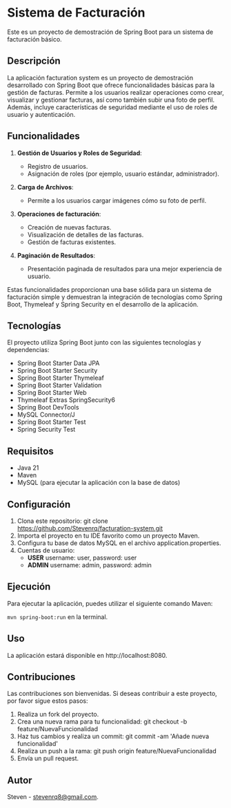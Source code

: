 # Sistema de Facturación

Este es un proyecto de demostración de Spring Boot para un sistema de facturación básico.

## Descripción

La aplicación facturation system es un proyecto de demostración desarrollado con Spring Boot que ofrece funcionalidades
básicas para la gestión de facturas. Permite a los usuarios realizar operaciones como crear, visualizar y gestionar
facturas, así como también subir una foto de perfil. Además, incluye características de seguridad
mediante el uso de roles de usuario y autenticación.

## Funcionalidades

1. **Gestión de Usuarios y Roles de Seguridad**:

    - Registro de usuarios.
    - Asignación de roles (por ejemplo, usuario estándar, administrador).

2. **Carga de Archivos**:

    - Permite a los usuarios cargar imágenes cómo su foto de perfil.

3. **Operaciones de facturación**:

    - Creación de nuevas facturas.
    - Visualización de detalles de las facturas.
    - Gestión de facturas existentes.

4. **Paginación de Resultados**:

    - Presentación paginada de resultados para una mejor experiencia de usuario.

Estas funcionalidades proporcionan una base sólida para un sistema de facturación simple y demuestran la integración de
tecnologías como Spring Boot, Thymeleaf y Spring Security en el desarrollo de la aplicación.

## Tecnologías

El proyecto utiliza Spring Boot junto con las siguientes tecnologías y dependencias:

- Spring Boot Starter Data JPA
- Spring Boot Starter Security
- Spring Boot Starter Thymeleaf
- Spring Boot Starter Validation
- Spring Boot Starter Web
- Thymeleaf Extras SpringSecurity6
- Spring Boot DevTools
- MySQL Connector/J
- Spring Boot Starter Test
- Spring Security Test

## Requisitos

- Java 21
- Maven
- MySQL (para ejecutar la aplicación con la base de datos)

## Configuración

1. Clona este repositorio: git clone https://github.com/Stevenrq/facturation-system.git
2. Importa el proyecto en tu IDE favorito como un proyecto Maven.
3. Configura tu base de datos MySQL en el archivo application.properties.
4. Cuentas de usuario:
    - **USER** username: user, password: user
    - **ADMIN** username: admin, password: admin

## Ejecución

Para ejecutar la aplicación, puedes utilizar el siguiente comando Maven:

`mvn spring-boot:run` en la terminal.

## Uso

La aplicación estará disponible en http://localhost:8080.

## Contribuciones

Las contribuciones son bienvenidas. Si deseas contribuir a este proyecto, por favor sigue estos pasos:

1. Realiza un fork del proyecto.
2. Crea una nueva rama para tu funcionalidad: git checkout -b feature/NuevaFuncionalidad
3. Haz tus cambios y realiza un commit: git commit -am 'Añade nueva funcionalidad'
4. Realiza un push a la rama: git push origin feature/NuevaFuncionalidad
5. Envía un pull request.

## Autor

Steven - [stevenrq8@gmail.com](mailto:stevenrq8@gmail.com).
